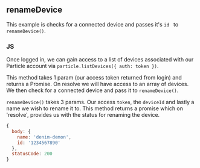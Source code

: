 ## renameDevice

This example is checks for a connected device and passes it's `id ` to `renameDevice()`.

### JS

Once logged in, we can gain access to a list of devices associated with our Particle account via `particle.listDevices({ auth: token })`.

This method takes 1 param (our access token returned from login) and returns a Promise. On resolve we will have access to an array of devices. We then check for a connected device and pass it to `renameDevice()`.

`renameDevice()` takes 3 params. Our access `token`, the `deviceId` and lastly a name we wish to rename it to. This method returns a promise which on 'resolve', provides us with the status for renaming the device.

```js
{
  body: {
    name: 'denim-demon',
    id: '1234567890'
  },
  statusCode: 200
}
```
